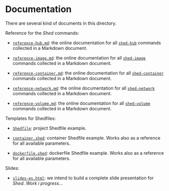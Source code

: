 # Documentation

There are several kind of documents in this directory.

Reference for the _Shed_ commands:

* [`reference-hub.md`](reference-hub.md): the online documentation for all [`shed-hub`](../shed-hub) commands collected in a Markdown document.

* [`reference-image.md`](reference-image.md): the online documentation for all [`shed-image`](../shed-image) commands collected in a Markdown document.

* [`reference-container.md`](reference-container.md): the online documentation for all [`shed-container`](../shed-container) commands collected in a Markdown document.

* [`reference-network.md`](reference-network.md): the online documentation for all [`shed-network`](../shed-network) commands collected in a Markdown document.

* [`reference-volume.md`](reference-volume.md): the online documentation for all [`shed-volume`](../shed-volume) commands collected in a Markdown document.

Templates for Shedfiles:

* [`Shedfile`](Shedfile): project Shedfile example.

* [`container.shed`](container.shed): container Shedfile example. Works also as a reference for all available parameters.

* [`dockerfile.shed`](dockerfile.shed): dockerfile Shedfile example. Works also as a reference for all available parameters.

Slides:

* [`slides-es.html`](slides-es.html): we intend to build a  complete slide presentation for _Shed_. _Work i progress_&hellip;

<!--
vim:syntax=markdown:et:ts=4:sw=4:ai
-->
